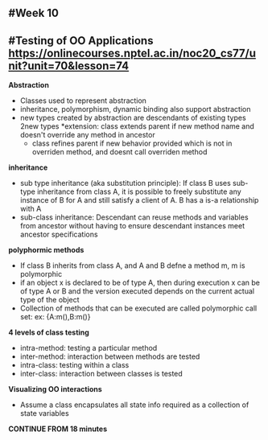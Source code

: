 #Week 10 
-----------------------------------------------------------------
#Testing of OO Applications
https://onlinecourses.nptel.ac.in/noc20_cs77/unit?unit=70&lesson=74
-----------------------------------------------------------------

**Abstraction**
* Classes used to represent abstraction
* inheritance, polymorphism, dynamic binding also support abstraction
* new types created by abstraction are descendants of existing types
   2new types
  *extension: class extends parent if new method name and doesn't override any method in ancestor
  * class refines parent if new behavior provided which is not in overriden method, and doesnt call overriden method

**inheritance**
* sub type inheritance (aka substitution principle): If class B uses sub-type inheritance from class A, it is possible to freely substitute any instance of 
B for A and still satisfy a client of A. B has a is-a relationship with A
* sub-class inheritance: Descendant can reuse methods and variables from ancestor without having to ensure descendant instances meet ancestor specifications

**polyphormic methods**
* If class B inherits from class A, and A and B defne a method m, m is polymorphic
* if an object x is declared to be of type A, then during execution x can be of type A or B and the version executed depends on the current actual type of the object
* Collection of methods that can be executed are called polymorphic call set: ex: {A:m(),B:m()}

**4 levels of class testing**
* intra-method: testing a particular method
* inter-method: interaction between methods are tested
* intra-class: testing within a class
* inter-class: interaction between classes is tested

**Visualizing OO interactions**
* Assume a class encapsulates all state info required as a collection of state variables

**CONTINUE FROM 18 minutes**





